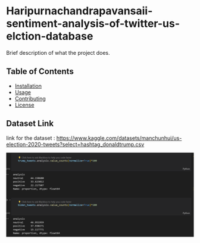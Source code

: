 # Haripurnachandrapavansaii-sentiment-analysis-of-twitter-us-elction-database

Brief description of what the project does.

## Table of Contents

- [Installation](#installation)
- [Usage](#usage)
- [Contributing](#contributing)
- [License](#license)

## Dataset Link

link for the dataset : https://www.kaggle.com/datasets/manchunhui/us-election-2020-tweets?select=hashtag_donaldtrump.csv

![Haripurnachandrapavansaii-sentiment-analysis-of-twitter-us-elction-database](https://raw.githubusercontent.com/Haripurnachandrapavansaii/Haripurnachandrapavansaii-sentiment-analysis-of-twitter-us-elction-database/main/s10%20is.png)
